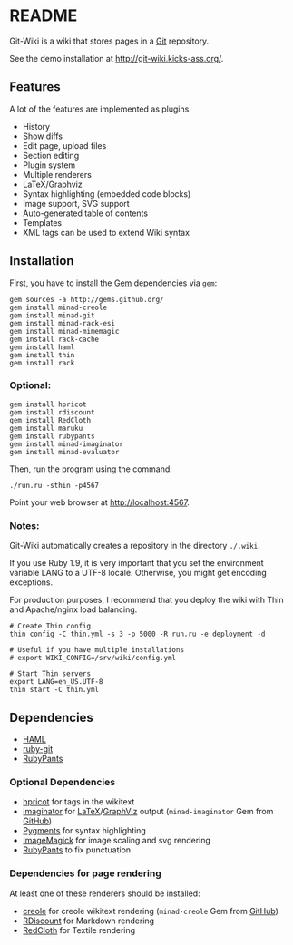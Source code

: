 README
======

Git-Wiki is a wiki that stores pages in a [Git][] repository.

See the demo installation at <http://git-wiki.kicks-ass.org/>.

Features
--------

A lot of the features are implemented as plugins.

- History
- Show diffs
- Edit page, upload files
- Section editing
- Plugin system
- Multiple renderers
- LaTeX/Graphviz
- Syntax highlighting (embedded code blocks)
- Image support, SVG support
- Auto-generated table of contents
- Templates
- XML tags can be used to extend Wiki syntax

Installation
------------

First, you have to install the [Gem][] dependencies via `gem`:

    gem sources -a http://gems.github.org/
    gem install minad-creole
    gem install minad-git
    gem install minad-rack-esi
    gem install minad-mimemagic
    gem install rack-cache
    gem install haml
    gem install thin
    gem install rack

### Optional:

    gem install hpricot
    gem install rdiscount
    gem install RedCloth
    gem install maruku
    gem install rubypants
    gem install minad-imaginator
    gem install minad-evaluator

Then, run the program using the command:

    ./run.ru -sthin -p4567

Point your web browser at <http://localhost:4567>.

### Notes:

Git-Wiki automatically creates a repository in the directory `./.wiki`.

If you use Ruby 1.9, it is very important that you set the environment
variable LANG to a UTF-8 locale. Otherwise, you might get encoding exceptions.

For production purposes, I recommend that you deploy the wiki
with Thin and Apache/nginx load balancing.

    # Create Thin config
    thin config -C thin.yml -s 3 -p 5000 -R run.ru -e deployment -d

    # Useful if you have multiple installations
    # export WIKI_CONFIG=/srv/wiki/config.yml

    # Start Thin servers
    export LANG=en_US.UTF-8
    thin start -C thin.yml

Dependencies
------------

- [HAML][]
- [ruby-git][]
- [RubyPants][]

### Optional Dependencies

- [hpricot][] for tags in the wikitext
- [imaginator][] for [LaTeX][]/[GraphViz][] output
  (`minad-imaginator` Gem from [GitHub][])
- [Pygments][] for syntax highlighting
- [ImageMagick][] for image scaling and svg rendering
- [RubyPants][] to fix punctuation

### Dependencies for page rendering

At least one of these renderers should be installed:

- [creole][] for creole wikitext rendering
  (`minad-creole` Gem from [GitHub][])
- [RDiscount][] for Markdown rendering
- [RedCloth][] for Textile rendering

[creole]:http://github.com/minad/creole
[Gem]:http://rubygems.org
[Git]:http://www.git-scm.org
[GitHub]:http://github.com
[GraphViz]:http://www.graphviz.org
[HAML]:http://haml.hamptoncatlin.com
[hpricot]:http://wiki.github.com/why/hpricot
[imaginator]:http://github.com/minad/imaginator
[LaTeX]:www.latex-project.org
[pygments]:http://pygments.org/
[RDiscount]:http://github.com/rtomayko/rdiscount
[RedCloth]:http://whytheluckystiff.net/ruby/redcloth/
[ImageMagick]:http://www.imagemagick.org/
[ruby-git]:http://github.com/schacon/ruby-git
[RubyPants]:http://chneukirchen.org/blog/static/projects/rubypants.html
